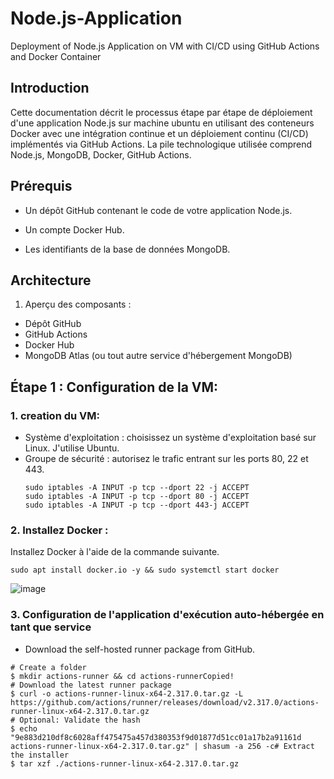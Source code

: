 # Node.js-Application
Deployment of Node.js Application on VM with CI/CD using GitHub Actions and Docker Container

## Introduction

Cette documentation décrit le processus étape par étape de déploiement d'une application Node.js sur machine ubuntu en utilisant des conteneurs Docker avec une intégration continue et un déploiement continu (CI/CD) implémentés via GitHub Actions. La pile technologique utilisée comprend Node.js, MongoDB, Docker, GitHub Actions.

## Prérequis

* Un dépôt GitHub contenant le code de votre application Node.js.

* Un compte Docker Hub.
* Les identifiants de la base de données MongoDB.

## Architecture

1. Aperçu des composants :

* Dépôt GitHub
* GitHub Actions
* Docker Hub
* MongoDB Atlas (ou tout autre service d'hébergement MongoDB)

## Étape 1 : Configuration de la VM:
### 1. creation du VM:
* Système d'exploitation : choisissez un système d'exploitation basé sur Linux. J'utilise Ubuntu.
* Groupe de sécurité : autorisez le trafic entrant sur les ports 80, 22 et 443.
  ````
  sudo iptables -A INPUT -p tcp --dport 22 -j ACCEPT
  sudo iptables -A INPUT -p tcp --dport 80 -j ACCEPT
  sudo iptables -A INPUT -p tcp --dport 443-j ACCEPT
  
  ````

### 2. Installez Docker :
Installez Docker  à l'aide de la commande suivante.

`sudo apt install docker.io -y && sudo systemctl start docker`

![image](https://github.com/JRMARIEM/Node.js-Application/assets/161127704/2a70bb6c-be0c-4148-ae5a-64b9bdb226d5)



### 3. Configuration de l'application d'exécution auto-hébergée en tant que service

* Download the self-hosted runner package from GitHub.
  
````
# Create a folder
$ mkdir actions-runner && cd actions-runnerCopied!
# Download the latest runner package
$ curl -o actions-runner-linux-x64-2.317.0.tar.gz -L https://github.com/actions/runner/releases/download/v2.317.0/actions-runner-linux-x64-2.317.0.tar.gz
# Optional: Validate the hash
$ echo "9e883d210df8c6028aff475475a457d380353f9d01877d51cc01a17b2a91161d  actions-runner-linux-x64-2.317.0.tar.gz" | shasum -a 256 -c# Extract the installer
$ tar xzf ./actions-runner-linux-x64-2.317.0.tar.gz
````







